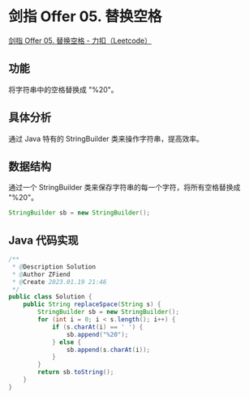 # 剑指 Offer 05. 替换空格

[剑指 Offer 05. 替换空格 - 力扣（Leetcode）](https://leetcode.cn/problems/ti-huan-kong-ge-lcof/description/)

## 功能

将字符串中的空格替换成 "%20"。

## 具体分析

通过 Java 特有的 StringBuilder 类来操作字符串，提高效率。

## 数据结构

通过一个 StringBuilder 类来保存字符串的每一个字符，将所有空格替换成 "%20"。

```java
StringBuilder sb = new StringBuilder();
```

## Java 代码实现

```java
/**
 * @Description Solution
 * @Author ZFiend
 * @Create 2023.01.19 21:46
 */
public class Solution {
    public String replaceSpace(String s) {
        StringBuilder sb = new StringBuilder();
        for (int i = 0; i < s.length(); i++) {
            if (s.charAt(i) == ' ') {
                sb.append("%20");
            } else {
                sb.append(s.charAt(i));
            }
        }
        return sb.toString();
    }
}
```
